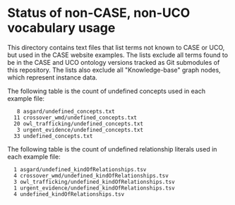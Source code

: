 # Status of non-CASE, non-UCO vocabulary usage

This directory contains text files that list terms not known to CASE or UCO, but used in the CASE website examples.  The lists exclude all terms found to be in the CASE and UCO ontology versions tracked as Git submodules of this repository.  The lists also exclude all "Knowledge-base" graph nodes, which represent instance data.

The following table is the count of undefined concepts used in each example file:

```
   8 asgard/undefined_concepts.txt
  11 crossover_wmd/undefined_concepts.txt
  20 owl_trafficking/undefined_concepts.txt
   3 urgent_evidence/undefined_concepts.txt
  33 undefined_concepts.txt
```

The following table is the count of undefined relationship literals used in each example file:

```
  1 asgard/undefined_kindOfRelationships.tsv
  4 crossover_wmd/undefined_kindOfRelationships.tsv
  3 owl_trafficking/undefined_kindOfRelationships.tsv
  1 urgent_evidence/undefined_kindOfRelationships.tsv
  4 undefined_kindOfRelationships.tsv
```
